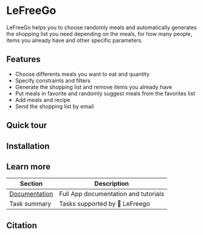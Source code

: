 # LeFreeGo
 LeFreeGo helps you to choose randomly meals and automatically generates the shopping list you need depending on the meals, for how many people, items you already have and other specific parameters.
 
## Features 
- Choose differents meals you want to eat and quantity
- Specify constraints and filters
- Generate the shopping list and remove items you already have
- Put meals in favorite and randomly suggest meals from the favorites list
- Add meals and recipe
- Send the shopping list by email

 
## Quick tour

## Installation

## Learn more

| Section | Description |
|-|-|
| [Documentation](https://lefreego.readthedocs.io/en/latest/) | Full App documentation and tutorials |
| Task summary | Tasks supported by 🤗 LeFreego |

## Citation
